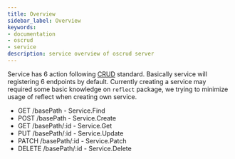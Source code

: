 ```yaml
---
title: Overview
sidebar_label: Overview
keywords:
- documentation
- oscrud
- service
description: service overview of oscrud server
---
```


Service has 6 action following [CRUD](https://en.wikipedia.org/wiki/Create,_read,_update_and_delete) standard. Basically service will registering 6 endpoints by default. Currently creating a service may required some basic knowledge on `reflect` package, we trying to minimize usage of reflect when creating own service.

* GET /basePath - Service.Find
* POST /basePath - Service.Create
* GET /basePath/:id - Service.Get
* PUT /basePath/:id - Service.Update
* PATCH /basePath/:id - Service.Patch
* DELETE /basePath/:id - Service.Delete